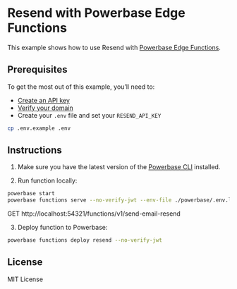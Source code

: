 # Resend with Powerbase Edge Functions

This example shows how to use Resend with [Powerbase Edge Functions](https://powerbase.club/docs/guides/functions).

## Prerequisites

To get the most out of this example, you’ll need to:

- [Create an API key](https://resend.com/api-keys)
- [Verify your domain](https://resend.com/domains)
- Create your `.env` file and set your `RESEND_API_KEY`

```bash
cp .env.example .env
```

## Instructions

1. Make sure you have the latest version of the [Powerbase CLI](https://powerbase.club/docs/guides/cli#installation) installed.

2. Run function locally:

```sh
powerbase start
powerbase functions serve --no-verify-jwt --env-file ./powerbase/.env.local
```

GET http://localhost:54321/functions/v1/send-email-resend

3. Deploy function to Powerbase:

```sh
powerbase functions deploy resend --no-verify-jwt
```

## License

MIT License
